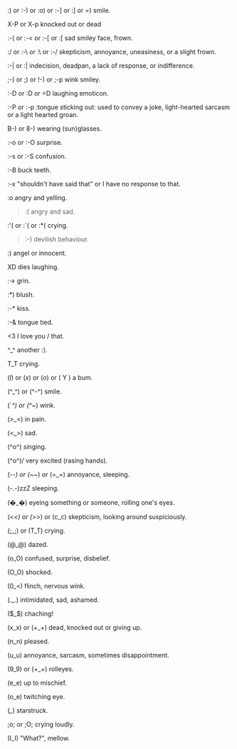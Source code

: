 :) or :-) or :o) or :-] or :] or =)	smile.

X-P or X-p	knocked out or dead

:-( or :-< or :-[ or :[	sad smiley face, frown.

:/ or :-\ or :\ or :-/	skepticism, annoyance, uneasiness, or a slight frown.

:-| or :|	indecision, deadpan, a lack of response, or indifference.

;-) or ;) or !-) or ;-p	wink smiley.

:-D or :D or =D	laughing emoticon.

:-P or :-p :tongue sticking out: used to convey a joke, light-hearted sarcasm or a light hearted groan.

B-) or 8-)	wearing (sun)glasses.

:-o or :-O	surprise.

:-s or :-S	confusion.

:-B	buck teeth.

:-x	"shouldn't have said that" or I have no response to that.

:o	angry and yelling.

>:(	angry and sad.

:'( or :`( or :*(	crying.

>:-)	devilish behaviour.

:)	angel or innocent.

XD	dies laughing.

:->	grin.

:*)	blush.

:-*	kiss.

:-&	tongue tied.

<3	I love you / that.


^_^	another :).

T_T	crying.

(_l_) or (_x_) or (_o_) or ( Y )	a bum.

(^_^) or (^-^)	smile.

(`_^) or (^_~)	wink.

(>_<)	in pain.

(<_>)	sad.

(^o^)	singing.

\(^o^)/	very excited (rasing hands).

(-_-) or (~_~) or (=_=)	annoyance, sleeping.

(-.-)zzZ	sleeping.

(�_�)	eyeing something or someone, rolling one's eyes.

(<_<) or (>_>) or (c_c)	skepticism, looking around suspiciously.

(;_;) or (T_T)	crying.

(@_@)	dazed.

(o_O)	confused, surprise, disbelief.

(O_O)	shocked.

(0_<)	flinch, nervous wink.

(._.)	intimidated, sad, ashamed.

($_$)	chaching!

(x_x) or (+_+)	dead, knocked out or giving up.

(n_n)	pleased.

(u_u)	annoyance, sarcasm, sometimes disappointment.

(9_9) or (+_+)	rolleyes.

(e_e)	up to mischief.

(o_e)	twitching eye.

(*_*)	starstruck.

;o; or ;O;	crying loudly.

(I_I)	"What?", mellow.
